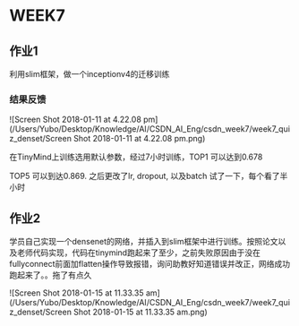 # WEEK7

## 作业1

利用slim框架，做一个inceptionv4的迁移训练

### 结果反馈

![Screen Shot 2018-01-11 at 4.22.08 pm](/Users/Yubo/Desktop/Knowledge/AI/CSDN_AI_Eng/csdn_week7/week7_quiz_denset/Screen Shot 2018-01-11 at 4.22.08 pm.png)

在TinyMind上训练选用默认参数，经过7小时训练，TOP1 可以达到0.678

TOP5 可以到达0.869. 之后更改了lr, dropout, 以及batch 试了一下，每个看了半小时

## 作业2

学员自己实现一个densenet的网络，并插入到slim框架中进行训练。按照论文以及老师代码实现，代码在tinymind跑起来了至少，之前失败原因由于没在fullyconnect前面加flatten操作导致报错，询问助教好知道错误并改正，网络成功跑起来了。。拖了有点久

![Screen Shot 2018-01-15 at 11.33.35 am](/Users/Yubo/Desktop/Knowledge/AI/CSDN_AI_Eng/csdn_week7/week7_quiz_denset/Screen Shot 2018-01-15 at 11.33.35 am.png)
